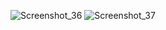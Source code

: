 ![Screenshot_36](https://github.com/user-attachments/assets/ab486d70-c915-4628-899e-518d4dbb26b5)
![Screenshot_37](https://github.com/user-attachments/assets/bd8caa8a-4131-4c01-95fd-c74d41422a77)
